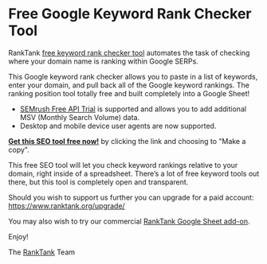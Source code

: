 # Free Google Keyword Rank Checker Tool

RankTank [free keyword rank checker tool](https://www.ranktank.org/free-keyword-position-checker-tool/) automates the task of checking where your domain name is ranking within Google SERPs.

This Google keyword rank checker allows you to paste in a list of keywords, enter your domain, and pull back all of the Google keyword rankings. The ranking position tool totally free and built completely into a Google Sheet!

- [SEMrush Free API Trial](https://link.ranktank.org/semrush-trial) is supported and allows you to add additional MSV (Monthly Search Volume) data.
- Desktop and mobile device user agents are now supported.

[**Get this SEO tool free now!**](https://docs.google.com/spreadsheets/d/14qV040kpwQmFIlB1p_RSosY5m6PV6aGLLaxW1XTrKOU/copy?usp=sharing) by clicking the link and choosing to "Make a copy".

This free SEO tool will let you check keyword rankings relative to your domain, right inside of a spreadsheet. There’s a lot of free keyword tools out there, but this tool is completely open and transparent. 

Should you wish to support us further you can upgrade for a paid account: https://www.ranktank.org/upgrade/

You may also wish to try our commercial [RankTank Google Sheet add-on](https://docs.ranktank.net/ranktank_google_sheet_add-on).

Enjoy!

The [RankTank](https://www.ranktank.org) Team
